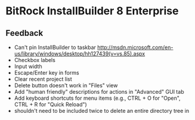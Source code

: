 BitRock InstallBuilder 8 Enterprise
===================================

Feedback
--------

*  Can't pin InstallBuilder to taskbar
    http://msdn.microsoft.com/en-us/library/windows/desktop/hh127439(v=vs.85).aspx
*  Checkbox labels
*  Input width
*  Escape/Enter key in forms
*  Clear recent project list
*  Delete button doesn't work in "Files" view
*  Add "human friendly" descriptions for actions in "Advanced" GUI tab
*  Add keyboard shortcuts for menu items (e.g., CTRL + O for "Open", CTRL + R for "Quick Reload")
*  <deleteFile> shouldn't need to be included twice to delete an entire directory tree in <preUninstallationActionList>
